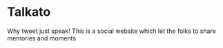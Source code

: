 # Talkato
Why tweet just speak!
This is a social website which let the folks to share memories and moments
